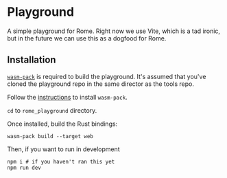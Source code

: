 # Playground

A simple playground for Rome. Right now we use Vite, which is a 
tad ironic, but in the future we can use this as a dogfood for Rome.

## Installation

[`wasm-pack`](https://github.com/rustwasm/wasm-pack) is 
required to build the playground. It's assumed that you've
cloned the playground repo in the same director as the tools repo.

Follow the [instructions](https://rustwasm.github.io/wasm-pack/installer/) to install `wasm-pack`. 

`cd` to `rome_playground` directory.

Once installed, build the Rust bindings:

```shell
wasm-pack build --target web
```

Then, if you want to run in development 

```shell
npm i # if you haven't ran this yet
npm run dev
```
